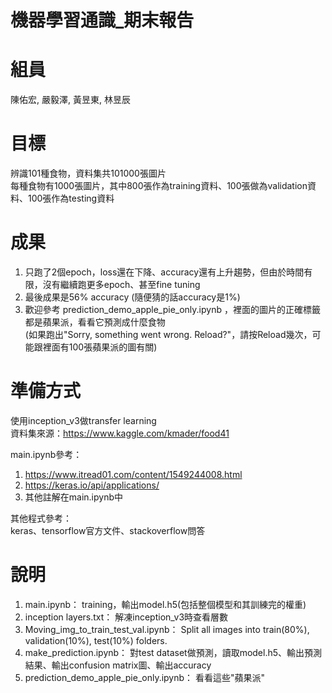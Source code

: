 # 機器學習通識_期末報告

# 組員

陳佑宏, 嚴毅澤, 黃昱東, 林昱辰

# 目標

辨識101種食物，資料集共101000張圖片  
每種食物有1000張圖片，其中800張作為training資料、100張做為validation資料、100張作為testing資料

# 成果

1. 只跑了2個epoch，loss還在下降、accuracy還有上升趨勢，但由於時間有限，沒有繼續跑更多epoch、甚至fine tuning  
2. 最後成果是56% accuracy (隨便猜的話accuracy是1%)
3. 歡迎參考 prediction_demo_apple_pie_only.ipynb ，裡面的圖片的正確標籤都是蘋果派，看看它預測成什麼食物  
(如果跑出"Sorry, something went wrong. Reload?"，請按Reload幾次，可能跟裡面有100張蘋果派的圖有關)

# 準備方式

使用inception_v3做transfer learning  
資料集來源：https://www.kaggle.com/kmader/food41

main.ipynb參考：
1. https://www.itread01.com/content/1549244008.html
2. https://keras.io/api/applications/
3. 其他註解在main.ipynb中

其他程式參考：  
keras、tensorflow官方文件、stackoverflow問答

# 說明

1. main.ipynb： training，輸出model.h5(包括整個模型和其訓練完的權重)
2. inception layers.txt： 解凍inception_v3時查看層數
3. Moving_img_to_train_test_val.ipynb： Split all images into train(80%), validation(10%), test(10%) folders.
4. make_prediction.ipynb： 對test dataset做預測，讀取model.h5、輸出預測結果、輸出confusion matrix圖、輸出accuracy
5. prediction_demo_apple_pie_only.ipynb： 看看這些"蘋果派"
